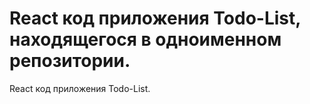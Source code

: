 # React код приложения Todo-List, находящегося в одноименном репозитории.

React код приложения Todo-List.